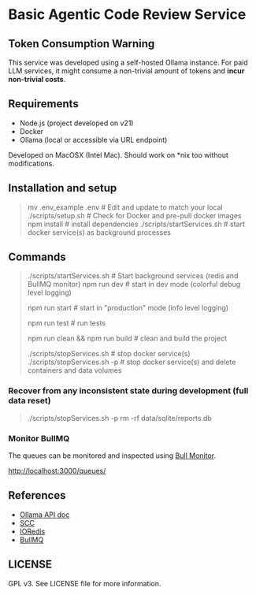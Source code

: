 # Basic Agentic Code Review Service

## Token Consumption Warning

This service was developed using a self-hosted Ollama instance.
For paid LLM services, it might consume a non-trivial amount of tokens and __incur non-trivial costs__.

## Requirements

- Node.js (project developed on v21)
- Docker
- Ollama (local or accessible via URL endpoint)

Developed on MacOSX (Intel Mac). Should work on *nix too without modifications.

## Installation and setup

> mv .env_example .env            # Edit and update to match your local 
> ./scripts/setup.sh                    # Check for Docker and pre-pull docker images
> npm install                               # install dependencies
> ./scripts/startServices.sh       # start docker service(s) as background processes

## Commands

> ./scripts/startServices.sh    # Start background services (redis and BullMQ monitor)
> npm run dev                       # start in dev mode (colorful debug level logging)
>
> npm run start                     # start in "production" mode (info level logging)
> 
> npm run test                      # run tests
> 
> npm run clean && npm run build    # clean and build the project
> 
> ./scripts/stopServices.sh                 # stop docker service(s)
> ./scripts/stopServices.sh  -p           # stop docker service(s) and delete containers and data volumes

### Recover from any inconsistent state during development (full data reset)

> ./scripts/stopServices.sh  -p
> rm -rf data/sqlite/reports.db

### Monitor BullMQ

The queues can be monitored and inspected using [Bull Monitor](https://hub.docker.com/r/ejhayes/nodejs-bull-monitor).

[http://localhost:3000/queues/](http://localhost:3000/queues/)


## References

- [Ollama API doc](https://github.com/ollama/ollama/blob/main/docs/api.md)
- [SCC](https://github.com/boyter/scc?tab=readme-ov-file#usage)
- [IORedis](https://github.com/redis/ioredis)
- [BullMQ](https://docs.bullmq.io/readme-1)

## LICENSE

GPL v3. See LICENSE file for more information.
```